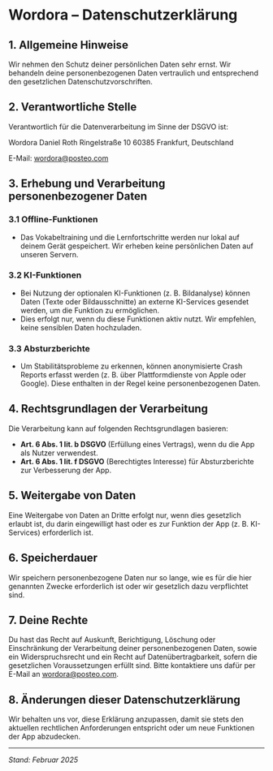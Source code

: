 # Wordora – Datenschutzerklärung

## 1. Allgemeine Hinweise

Wir nehmen den Schutz deiner persönlichen Daten sehr ernst. Wir behandeln deine personenbezogenen Daten vertraulich und entsprechend den gesetzlichen Datenschutzvorschriften.

## 2. Verantwortliche Stelle

Verantwortlich für die Datenverarbeitung im Sinne der DSGVO ist:

Wordora
Daniel Roth
Ringelstraße 10
60385 Frankfurt, Deutschland

E-Mail: wordora@posteo.com


## 3. Erhebung und Verarbeitung personenbezogener Daten

### 3.1 Offline-Funktionen
- Das Vokabeltraining und die Lernfortschritte werden nur lokal auf deinem Gerät gespeichert. Wir erheben keine persönlichen Daten auf unseren Servern.

### 3.2 KI-Funktionen
- Bei Nutzung der optionalen KI-Funktionen (z. B. Bildanalyse) können Daten (Texte oder Bildausschnitte) an externe KI-Services gesendet werden, um die Funktion zu ermöglichen.  
- Dies erfolgt nur, wenn du diese Funktionen aktiv nutzt. Wir empfehlen, keine sensiblen Daten hochzuladen.

### 3.3 Absturzberichte
- Um Stabilitätsprobleme zu erkennen, können anonymisierte Crash Reports erfasst werden (z. B. über Plattformdienste von Apple oder Google). Diese enthalten in der Regel keine personenbezogenen Daten.

## 4. Rechtsgrundlagen der Verarbeitung
Die Verarbeitung kann auf folgenden Rechtsgrundlagen basieren:
- **Art. 6 Abs. 1 lit. b DSGVO** (Erfüllung eines Vertrags), wenn du die App als Nutzer verwendest.  
- **Art. 6 Abs. 1 lit. f DSGVO** (Berechtigtes Interesse) für Absturzberichte zur Verbesserung der App.

## 5. Weitergabe von Daten
Eine Weitergabe von Daten an Dritte erfolgt nur, wenn dies gesetzlich erlaubt ist, du darin eingewilligt hast oder es zur Funktion der App (z. B. KI-Services) erforderlich ist.

## 6. Speicherdauer
Wir speichern personenbezogene Daten nur so lange, wie es für die hier genannten Zwecke erforderlich ist oder wir gesetzlich dazu verpflichtet sind.

## 7. Deine Rechte
Du hast das Recht auf Auskunft, Berichtigung, Löschung oder Einschränkung der Verarbeitung deiner personenbezogenen Daten, sowie ein Widerspruchsrecht und ein Recht auf Datenübertragbarkeit, sofern die gesetzlichen Voraussetzungen erfüllt sind. Bitte kontaktiere uns dafür per E-Mail an [wordora@posteo.com](mailto:wordora@posteo.com).

## 8. Änderungen dieser Datenschutzerklärung
Wir behalten uns vor, diese Erklärung anzupassen, damit sie stets den aktuellen rechtlichen Anforderungen entspricht oder um neue Funktionen der App abzudecken.

---

_Stand: Februar 2025_
